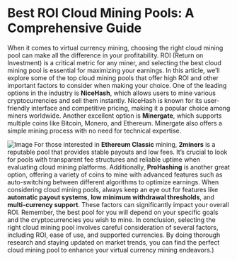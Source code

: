 # Best ROI Cloud Mining Pools: A Comprehensive Guide
When it comes to virtual currency mining, choosing the right cloud mining pool can make all the difference in your profitability. ROI (Return on Investment) is a critical metric for any miner, and selecting the best cloud mining pool is essential for maximizing your earnings. In this article, we’ll explore some of the top cloud mining pools that offer high ROI and other important factors to consider when making your choice.
One of the leading options in the industry is **NiceHash**, which allows users to mine various cryptocurrencies and sell them instantly. NiceHash is known for its user-friendly interface and competitive pricing, making it a popular choice among miners worldwide. Another excellent option is **Minergate**, which supports multiple coins like Bitcoin, Monero, and Ethereum. Minergate also offers a simple mining process with no need for technical expertise.

![Image](https://github.com/user-attachments/assets/d7419ec9-dc67-403f-bf28-8faea5f1f74f)
For those interested in **Ethereum Classic** mining, **2miners** is a reputable pool that provides stable payouts and low fees. It’s crucial to look for pools with transparent fee structures and reliable uptime when evaluating cloud mining platforms. Additionally, **ProHashing** is another great option, offering a variety of coins to mine with advanced features such as auto-switching between different algorithms to optimize earnings.
When considering cloud mining pools, always keep an eye out for features like **automatic payout systems**, **low minimum withdrawal thresholds**, and **multi-currency support**. These factors can significantly impact your overall ROI. Remember, the best pool for you will depend on your specific goals and the cryptocurrencies you wish to mine.
In conclusion, selecting the right cloud mining pool involves careful consideration of several factors, including ROI, ease of use, and supported currencies. By doing thorough research and staying updated on market trends, you can find the perfect cloud mining pool to enhance your virtual currency mining endeavors.)
